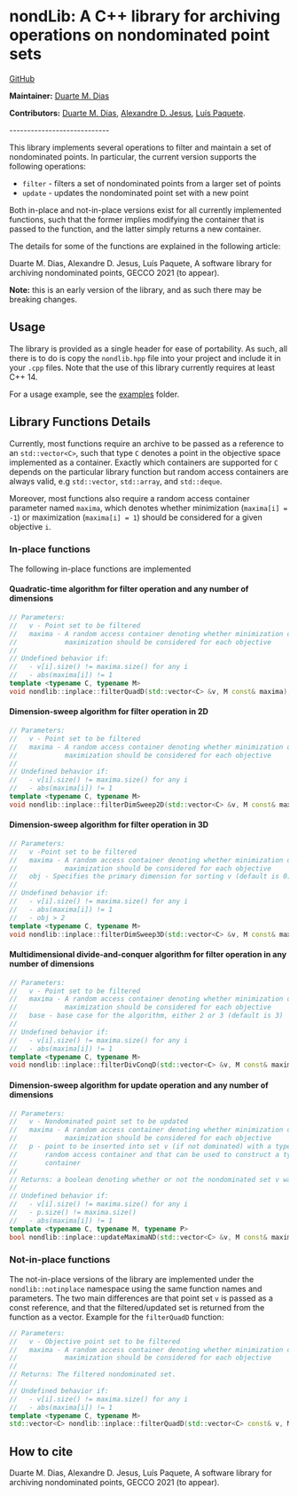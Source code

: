 # nondLib: A C++ library for archiving operations on nondominated point sets

[GitHub](https://github.com/TLDart/nondLib)

**Maintainer:** [Duarte M. Dias](https://github.com/TLDart)

**Contributors:**
    [Duarte M. Dias](https://github.com/TLDart),
    [Alexandre D. Jesus](https://adbjesus.com),
    [Luís Paquete](https://www.uc.pt/go/paquete/).

----------------------------​

This library implements several operations to filter and maintain a set of
nondominated points. In particular, the current version supports the following
operations:

- `filter` - filters a set of nondominated points from a larger set of points
- `update` -  updates the nondominated point set with a new point

Both in-place and not-in-place versions exist for all currently implemented
functions, such that the former implies modifying the container that is passed to
the function, and the latter simply returns a new container.

The details for some of the functions are explained in the following article:

Duarte M. Dias, Alexandre D. Jesus, Luís Paquete, A software library for
archiving nondominated points, GECCO 2021 (to appear).

**Note:** this is an early version of the library, and as such there may
be breaking changes.

## Usage

The library is provided as a single header for ease of portability. As
such, all there is to do is copy the `nondlib.hpp` file into your
project and include it in your `.cpp` files. Note that the use of this
library currently requires at least C++ 14.

For a usage example, see the [examples](/examples) folder.

## Library Functions Details

Currently, most functions require an archive to be passed as a reference
to an `std::vector<C>`, such that type `C` denotes a point in the
objective space implemented as a container. Exactly which containers are
supported for `C` depends on the particular library function but random
access containers are always valid, e.g `std::vector`, `std::array`, and
`std::deque`.

Moreover, most functions also require a random access container
parameter named `maxima`, which denotes whether minimization (`maxima[i]
= -1`) or maximization (`maxima[i] = 1`) should be considered for a
given objective `i`.

### In-place functions

The following in-place functions are implemented

#### Quadratic-time algorithm for filter operation and any number of dimensions

```cpp
// Parameters:
//   v - Point set to be filtered
//   maxima - A random access container denoting whether minimization or
//            maximization should be considered for each objective
//
// Undefined behavior if:
//   - v[i].size() != maxima.size() for any i
//   - abs(maxima[i]) != 1
template <typename C, typename M>
void nondlib::inplace::filterQuadD(std::vector<C> &v, M const& maxima);
```

#### Dimension-sweep algorithm for filter operation in 2D

```cpp
// Parameters:
//   v - Point set to be filtered
//   maxima - A random access container denoting whether minimization or
//            maximization should be considered for each objective
//
// Undefined behavior if:
//   - v[i].size() != maxima.size() for any i
//   - abs(maxima[i]) != 1
template <typename C, typename M>
void nondlib::inplace::filterDimSweep2D(std::vector<C> &v, M const& maxima);
```

#### Dimension-sweep algorithm for filter operation in 3D

```cpp
// Parameters:
//   v -Point set to be filtered
//   maxima - A random access container denoting whether minimization or
//            maximization should be considered for each objective
//   obj - Specifies the primary dimension for sorting v (default is 0)
//
// Undefined behavior if:
//   - v[i].size() != maxima.size() for any i
//   - abs(maxima[i]) != 1
//   - obj > 2
template <typename C, typename M>
void nondlib::inplace::filterDimSweep3D(std::vector<C> &v, M const& maxima, size_t obj = 0);
```

#### Multidimensional divide-and-conquer algorithm for filter operation in any number of dimensions

```cpp
// Parameters:
//   v - Point set to be filtered
//   maxima - A random access container denoting whether minimization or
//            maximization should be considered for each objective
//   base - base case for the algorithm, either 2 or 3 (default is 3)
//
// Undefined behavior if:
//   - v[i].size() != maxima.size() for any i
//   - abs(maxima[i]) != 1
template <typename C, typename M>
void nondlib::inplace::filterDivConqD(std::vector<C> &v, M const& maxima, size_t base = 3);
```

#### Dimension-sweep algorithm for update operation and any number of dimensions 

```cpp
// Parameters:
//   v - Nondominated point set to be updated
//   maxima - A random access container denoting whether minimization or
//            maximization should be considered for each objective
//   p - point to be inserted into set v (if not dominated) with a type that is
//       random access container and that can be used to construct a type C
//       container
//
// Returns: a boolean denoting whether or not the nondominated set v was updated
//       
// Undefined behavior if:
//   - v[i].size() != maxima.size() for any i
//   - p.size() != maxima.size()
//   - abs(maxima[i]) != 1
template <typename C, typename M, typename P>
bool nondlib::inplace::updateMaximaND(std::vector<C> &v, M const& maxima, P &&p);
```

### Not-in-place functions

The not-in-place versions of the library are implemented under the
`nondlib::notinplace` namespace using the same function names and
parameters. The two main differences are that point set `v` is passed as
a const reference, and that the filtered/updated set is returned from
the function as a vector. Example for the `filterQuadD` function:

```cpp
// Parameters:
//   v - Objective point set to be filtered
//   maxima - A random access container denoting whether minimization or
//            maximization should be considered for each objective
//
// Returns: The filtered nondominated set. 
//
// Undefined behavior if:
//   - v[i].size() != maxima.size() for any i
//   - abs(maxima[i]) != 1
template <typename C, typename M>
std::vector<C> nondlib::inplace::filterQuadD(std::vector<C> const& v, M const& maxima);
```

## How to cite

Duarte M. Dias, Alexandre D. Jesus, Luís Paquete, A software library for archiving nondominated points, GECCO 2021 (to appear).
